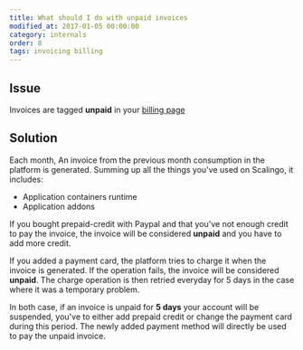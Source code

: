 ```yaml
---
title: What should I do with unpaid invoices
modified_at: 2017-01-05 00:00:00
category: internals
order: 8
tags: invoicing billing
---
```


## Issue

Invoices are tagged **unpaid** in your [billing page](https://my.scalingo.com/billing)

## Solution

Each month, An invoice from the previous month consumption in the platform is
generated. Summing up all the things you've used on Scalingo, it includes:

* Application containers runtime
* Application addons

If you bought prepaid-credit with Paypal and that you've not enough credit to
pay the invoice, the invoice will be considered **unpaid** and you have to add
more credit.

If you added a payment card, the platform tries to charge it when the invoice
is generated. If the operation fails, the invoice will be considered
**unpaid**. The charge operation is then retried everyday for 5 days in the
case where it was a temporary problem.

In both case, if an invoice is unpaid for **5 days** your account will be
suspended, you've to either add prepaid credit or change the payment card
during this period. The newly added payment method will directly be used to pay
the unpaid invoice.
